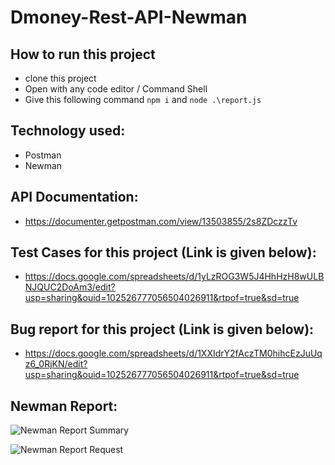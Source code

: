 # Dmoney-Rest-API-Newman

## How to run this project
- clone this project
- Open with any code editor / Command Shell
- Give this following command ``` npm i ``` and ``` node .\report.js ```

## Technology used:
- Postman
- Newman

## API Documentation:
- https://documenter.getpostman.com/view/13503855/2s8ZDczzTv

## Test Cases for this project (Link is given below): 
- https://docs.google.com/spreadsheets/d/1yLzROG3W5J4HhHzH8wULBNJQUC2DoAm3/edit?usp=sharing&ouid=102526777056504026911&rtpof=true&sd=true

## Bug report for this project (Link is given below):
- https://docs.google.com/spreadsheets/d/1XXIdrY2fAczTM0hihcEzJuUqz6_0RjKN/edit?usp=sharing&ouid=102526777056504026911&rtpof=true&sd=true

## Newman Report:

![Newman Report Summary](https://user-images.githubusercontent.com/123433625/214769541-256b62cc-1263-4d3b-a974-d1c6f0861113.png)


![Newman Report Request](https://user-images.githubusercontent.com/123433625/214831225-621762d9-0d53-4e6c-8ef6-c52ca0386f17.png)
